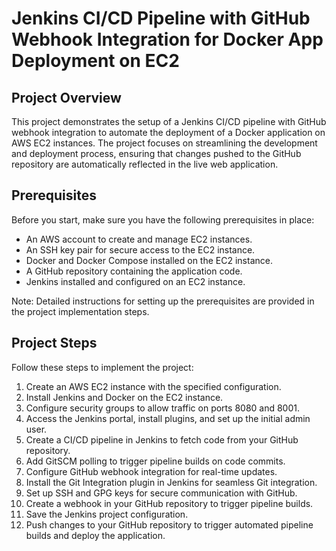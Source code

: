 # Jenkins CI/CD Pipeline with GitHub Webhook Integration for Docker App Deployment on EC2
## Project Overview
This project demonstrates the setup of a Jenkins CI/CD pipeline with GitHub webhook integration to automate the deployment of a Docker application on AWS EC2 instances. The project focuses on streamlining the development and deployment process, ensuring that changes pushed to the GitHub repository are automatically reflected in the live web application.
## Prerequisites

Before you start, make sure you have the following prerequisites in place:

- An AWS account to create and manage EC2 instances.
- An SSH key pair for secure access to the EC2 instance.
- Docker and Docker Compose installed on the EC2 instance.
- A GitHub repository containing the application code.
- Jenkins installed and configured on an EC2 instance.

Note: Detailed instructions for setting up the prerequisites are provided in the project implementation steps.
## Project Steps

Follow these steps to implement the project:

1. Create an AWS EC2 instance with the specified configuration.
2. Install Jenkins and Docker on the EC2 instance.
3. Configure security groups to allow traffic on ports 8080 and 8001.
4. Access the Jenkins portal, install plugins, and set up the initial admin user.
5. Create a CI/CD pipeline in Jenkins to fetch code from your GitHub repository.
6. Add GitSCM polling to trigger pipeline builds on code commits.
7. Configure GitHub webhook integration for real-time updates.
8. Install the Git Integration plugin in Jenkins for seamless Git integration.
9. Set up SSH and GPG keys for secure communication with GitHub.
10. Create a webhook in your GitHub repository to trigger pipeline builds.
11. Save the Jenkins project configuration.
12. Push changes to your GitHub repository to trigger automated pipeline builds and deploy the application.


